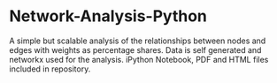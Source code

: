 # Network-Analysis-Python
A simple but scalable analysis of the relationships between nodes and edges with weights as percentage shares. Data is self generated and networkx used for the analysis. iPython Notebook, PDF and HTML files included in repository.
